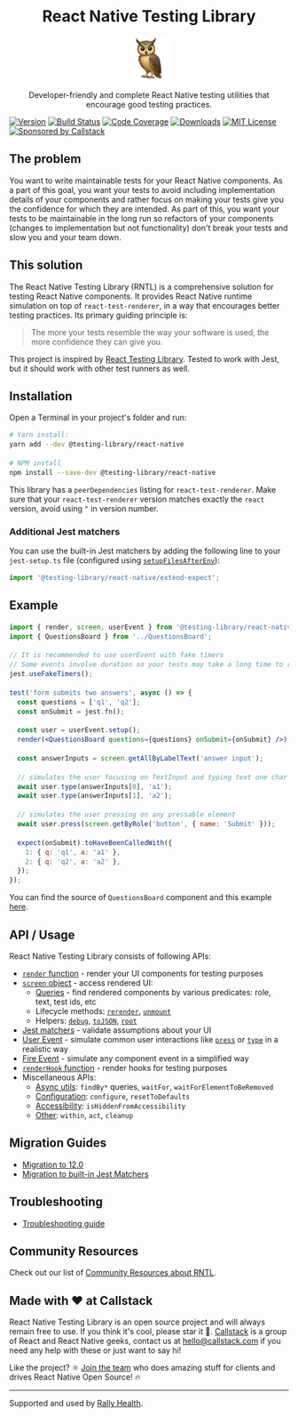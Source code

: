<div align='center'>
  <h1>React Native Testing Library</h1>
  <img
    height="80"
    width="80"
    alt="owl"
    src="https://raw.githubusercontent.com/callstack/react-native-testing-library/main/website/docs/public/img/owl.png"
  />
  <p>Developer-friendly and complete React Native testing utilities that encourage good testing practices.</P>
</div>

[![Version][version-badge]][package]
[![Build Status][build-badge]][build]
[![Code Coverage][coverage-badge]][coverage]
[![Downloads][downloads-badge]][downloads]
[![MIT License][license-badge]][license]
[![Sponsored by Callstack][callstack-badge]][callstack]

## The problem

You want to write maintainable tests for your React Native components. As a part of this goal, you want your tests to avoid including implementation details of your components and rather focus on making your tests give you the confidence for which they are intended. As part of this, you want your tests to be maintainable in the long run so refactors of your components (changes to implementation but not functionality) don't break your tests and slow you and your team down.

## This solution

The React Native Testing Library (RNTL) is a comprehensive solution for testing React Native components. It provides React Native runtime simulation on top of `react-test-renderer`, in a way that encourages better testing practices. Its primary guiding principle is:

> The more your tests resemble the way your software is used, the more confidence they can give you.

This project is inspired by [React Testing Library](https://github.com/testing-library/react-testing-library). Tested to work with Jest, but it should work with other test runners as well.

## Installation

Open a Terminal in your project's folder and run:

```sh
# Yarn install:
yarn add --dev @testing-library/react-native

# NPM install
npm install --save-dev @testing-library/react-native
```

This library has a `peerDependencies` listing for `react-test-renderer`. Make sure that your `react-test-renderer` version matches exactly the `react` version, avoid using `^` in version number.

### Additional Jest matchers

You can use the built-in Jest matchers by adding the following line to your `jest-setup.ts` file (configured using [`setupFilesAfterEnv`](https://jestjs.io/docs/configuration#setupfilesafterenv-array)):

```ts
import '@testing-library/react-native/extend-expect';
```

## Example

```jsx
import { render, screen, userEvent } from '@testing-library/react-native';
import { QuestionsBoard } from '../QuestionsBoard';

// It is recommended to use userEvent with fake timers
// Some events involve duration so your tests may take a long time to run.
jest.useFakeTimers();

test('form submits two answers', async () => {
  const questions = ['q1', 'q2'];
  const onSubmit = jest.fn();

  const user = userEvent.setup();
  render(<QuestionsBoard questions={questions} onSubmit={onSubmit} />);

  const answerInputs = screen.getAllByLabelText('answer input');

  // simulates the user focusing on TextInput and typing text one char at a time
  await user.type(answerInputs[0], 'a1');
  await user.type(answerInputs[1], 'a2');

  // simulates the user pressing on any pressable element
  await user.press(screen.getByRole('button', { name: 'Submit' }));

  expect(onSubmit).toHaveBeenCalledWith({
    1: { q: 'q1', a: 'a1' },
    2: { q: 'q2', a: 'a2' },
  });
});
```

You can find the source of `QuestionsBoard` component and this example [here](https://github.com/callstack/react-native-testing-library/blob/main/src/__tests__/questionsBoard.test.tsx).

## API / Usage

React Native Testing Library consists of following APIs:

- [`render` function](https://callstack.github.io/react-native-testing-library/docs/api/render) - render your UI components for testing purposes
- [`screen` object](https://callstack.github.io/react-native-testing-library/docs/api/screen) - access rendered UI:
  - [Queries](https://callstack.github.io/react-native-testing-library/docs/api/queries) - find rendered components by various predicates: role, text, test ids, etc
  - Lifecycle methods: [`rerender`](https://callstack.github.io/react-native-testing-library/docs/api/screen#rerender), [`unmount`](https://callstack.github.io/react-native-testing-library/docs/api/screen#unmount)
  - Helpers: [`debug`](https://callstack.github.io/react-native-testing-library/docs/api/screen#debug), [`toJSON`](https://callstack.github.io/react-native-testing-library/docs/api/screen#tojson), [`root`](https://callstack.github.io/react-native-testing-library/docs/api/screen#root)
- [Jest matchers](https://callstack.github.io/react-native-testing-library/docs/api/jest-matchers) - validate assumptions about your UI
- [User Event](https://callstack.github.io/react-native-testing-library/docs/api/events/user-event) - simulate common user interactions like [`press`](https://callstack.github.io/react-native-testing-library/docs/api/events/user-event#press) or [`type`](https://callstack.github.io/react-native-testing-library/docs/user-event#type) in a realistic way
- [Fire Event](https://callstack.github.io/react-native-testing-library/docs/api/events/fire-event) - simulate any component event in a simplified way
- [`renderHook` function](https://callstack.github.io/react-native-testing-library/docs/api/misc/render-hook) - render hooks for testing purposes
- Miscellaneous APIs:
  - [Async utils](https://callstack.github.io/react-native-testing-library/docs/api/misc/async): `findBy*` queries, `waitFor`, `waitForElementToBeRemoved`
  - [Configuration](https://callstack.github.io/react-native-testing-library/docs/api/misc/config): `configure`, `resetToDefaults`
  - [Accessibility](https://callstack.github.io/react-native-testing-library/docs/api/misc/accessibility): `isHiddenFromAccessibility`
  - [Other](https://callstack.github.io/react-native-testing-library/docs/api/misc/other): `within`, `act`, `cleanup`

## Migration Guides

- [Migration to 12.0](https://callstack.github.io/react-native-testing-library/docs/migration/v12)
- [Migration to built-in Jest Matchers](https://callstack.github.io/react-native-testing-library/docs/migration/jest-matchers)

## Troubleshooting

- [Troubleshooting guide](https://callstack.github.io/react-native-testing-library/docs/guides/troubleshooting)

## Community Resources

Check out our list of [Community Resources about RNTL](https://callstack.github.io/react-native-testing-library/docs/guides/community-resources).

## Made with ❤️ at Callstack

React Native Testing Library is an open source project and will always remain free to use. If you think it's cool, please star it 🌟. [Callstack](https://callstack.com) is a group of React and React Native geeks, contact us at [hello@callstack.com](mailto:hello@callstack.com) if you need any help with these or just want to say hi!

Like the project? ⚛️ [Join the team](https://callstack.com/careers/?utm_campaign=Senior_RN&utm_source=github&utm_medium=readme) who does amazing stuff for clients and drives React Native Open Source! 🔥

---

Supported and used by [Rally Health](https://www.rallyhealth.com/careers).

<!-- badges -->

[version-badge]: https://img.shields.io/npm/v/@testing-library/react-native.svg?style=flat-square
[package]: https://www.npmjs.com/package/@testing-library/react-native
[build-badge]: https://github.com/callstack/react-native-testing-library/actions/workflows/ci.yml/badge.svg
[build]: https://github.com/callstack/react-native-testing-library/actions/workflows/ci.yml
[coverage-badge]: https://img.shields.io/codecov/c/github/callstack/react-native-testing-library.svg
[coverage]: https://codecov.io/github/callstack/react-native-testing-library
[downloads-badge]: https://img.shields.io/npm/dm/@testing-library/react-native.svg?style=flat-square
[downloads]: http://www.npmtrends.com/@testing-library/react-native
[license-badge]: https://img.shields.io/npm/l/@testing-library/react-native.svg
[license]: https://opensource.org/licenses/MIT
[callstack-badge]: https://callstack.com/images/callstack-badge.svg
[callstack]: https://callstack.com/open-source/?utm_source=github.com&utm_medium=referral&utm_campaign=react-native-testing-library&utm_term=readme

